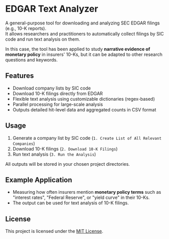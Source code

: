 # EDGAR Text Analyzer

A general-purpose tool for downloading and analyzing SEC EDGAR filings (e.g., 10-K reports).  
It allows researchers and practitioners to automatically collect filings by SIC code and run text analysis on them.

In this case, the tool has been applied to study **narrative evidence of monetary policy** in insurers' 10-Ks, but it can be adapted to other research questions and keywords.

## Features
- Download company lists by SIC code  
- Download 10-K filings directly from EDGAR  
- Flexible text analysis using customizable dictionaries (regex-based)  
- Parallel processing for large-scale analysis  
- Outputs detailed hit-level data and aggregated counts in CSV format  

## Usage
1. Generate a company list by SIC code (`1. Create List of All Relevant Companies`)  
2. Download 10-K filings (`2. Download 10-K Filings`)  
3. Run text analysis (`3. Run the Analysis`)  

All outputs will be stored in your chosen project directories.

## Example Application
- Measuring how often insurers mention **monetary policy terms** such as "interest rates", "Federal Reserve", or "yield curve" in their 10-Ks.  
- The output can be used for text analysis of 10-K filings.

## License
This project is licensed under the [MIT License](LICENSE).
